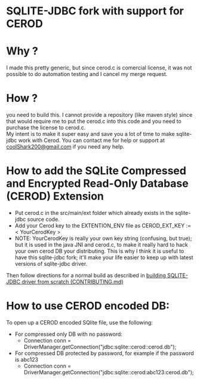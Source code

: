 SQLITE-JDBC fork with support for CEROD
========================================
Why ? 
====
I made this pretty generic, but since cerod.c is comercial license, it was not possible to do automation testing and I cancel my merge request.  

How ?
====
you need to build this.   I cannot provide a repository (like maven style) since that would require me to put the cerod.c into this code and you need to purchase the license to cerod.c.   
My intent is to make it super easy and save you a lot of time to make sqlite-jdbc work with Cerod. 
You can contact me for help or support at coolShark200@gmail.com if you need any help.

How to add the SQLite Compressed and Encrypted Read-Only Database (CEROD) Extension
===================================================================================

* Put cerod.c in the src/main/ext folder which already exists in the sqlite-jdbc source code.
* Add your Cerod key to the EXTENTION_ENV file as CEROD_EXT_KEY := < YourCerodKey >
* NOTE: YourCerodKey is really your own key string (confusing, but true); but it is used in the java JNI and cerod.c, to make it really hard to hack your own cerod DB your distributing. This is why I think it is useful to have this sqlite-jdbc fork; it'll make your life easier to keep up with latest versions of sqlite-jdbc driver. 

Then follow directions for a normal build as described in [building SQLITE-JDBC driver from scratch (CONTRIBUTING.md)](CONTRIBUTING.md)

How to use CEROD encoded DB:
=====================================

To open up a CEROD encoded SQlite file, use the following:
  
* For compressed only DB with no password:
    * Connection conn = DriverManager.getConnection("jdbc:sqlite::cerod::cerod.db");
* For compressed DB protected by password, for example if the password is abc123
    * Connection conn = DriverManager.getConnection("jdbc:sqlite::cerod:abc123:cerod.db");
